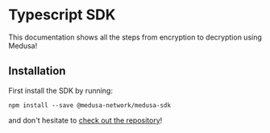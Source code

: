 # Typescript SDK 

This documentation shows all the steps from encryption to decryption using Medusa!

## Installation

First install the SDK by running:
```
npm install --save @medusa-network/medusa-sdk
```

and don't hesitate to [check out the repository](https://github.com/medusa-network/medusa-sdk)!
